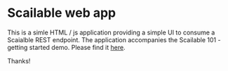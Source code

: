 # Scailable web app
This is a simle HTML / js application providing a simple UI to consume a Scaialble REST endpoint. The application accompanies the Scailable 101 - getting started demo. Please find it [here](https://github.com/scailable/sclbl-demos/tree/master/sclbl-101-getting-started).

Thanks!